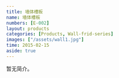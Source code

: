 ```yaml
---
title: 墙体槽板
name: 墙体槽板
numbers: [E-002]
layout: products
categories: [Products, Wall-frid-series]
images: ["/assets/wall1.jpg"]
time: 2015-02-15
aside: true
---
```


暂无简介。

